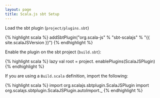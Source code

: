 ```yaml
---
layout: page
title: Scala.js sbt Setup
---
```


Load the sbt plugin (`project/plugins.sbt`)

{% highlight scala %}
addSbtPlugin("org.scala-js" % "sbt-scalajs" % "{{ site.scalaJSVersion }}")
{% endhighlight %}

Enable the plugin on the sbt project (`build.sbt`):

{% highlight scala %}
lazy val root = project.
  enablePlugins(ScalaJSPlugin)
{% endhighlight %}

If you are using a `Build.scala` definition, import the following:

{% highlight scala %}
import org.scalajs.sbtplugin.ScalaJSPlugin
import org.scalajs.sbtplugin.ScalaJSPlugin.autoImport._
{% endhighlight %}
